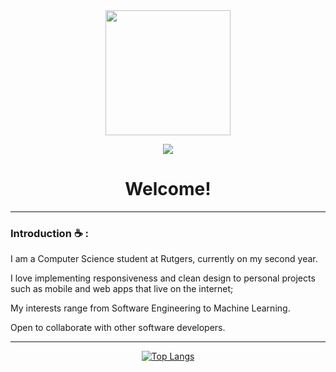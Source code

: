 <div id="column" align="center">
<img src="https://lh3.googleusercontent.com/-7WvbLdb1ItCPeEJBvAUz0rWt2UnlgLJDvmivKdG-sVRJecEo7NuR7gpULdaNvZWJbCaQwwTNtW3HLNuT2-y273AmTOctBz9IetO=w600" width="200"/>
</div>


<div id"header" align="center">

![](https://komarev.com/ghpvc/?username=byrongomezjr)

</div>


<div id="column" align="center">
<h1>Welcome!</h1>
</div>

---

### Introduction :coffee: :

I am a Computer Science student at Rutgers, currently on my second year.

I love implementing responsiveness and clean design to personal projects such as mobile and web apps that live on the internet; 

My interests range from Software Engineering to Machine Learning.

Open to collaborate with other software developers.

---

<div id "header" align="center">

[![Top Langs](https://github-readme-stats.vercel.app/api/top-langs/?username=byrongomezjr&layout=compact&theme=nord)](https://github.com/anuraghazra/github-readme-stats)

</div>


<!--
**byrongomezjr/byrongomezjr** is a ✨ _special_ ✨ repository because its `README.md` (this file) appears on your GitHub profile.
-->
